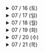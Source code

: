 <details>
<summary>07 / 16 (토)</summary>

- 프로젝트 생성 및 git 연동
- 기획서 작성
- 폴더 구조 설정
- 로그인 / 회원가입 화면 구현
- 뼈대 레이아웃 구성
- 프로필 화면 구현
- TabMan 전환 시 전환 모션을 없애고 싶음
  
</details>

<details>
<summary>07 / 17 (일)</summary>

- 홈 화면 구현
- 상품 상세 화면 구현 (신고하기까지)
- 홈 > 스크롤 시 추천상품, 브랜드가 상단 고정되도록 하고 싶음
- 홈 > 스크롤 했을 때 navigation bar tint color 변경하고 싶음
  
</details>

<details>
<summary>07 / 18 (월)</summary>

- 상품 상세 화면 구현 (후기까지)
- 회원가입 / 로그인 API 연동
- 인증번호 확인 API 연동
- 상점명 수정 API 연동
- 소셜 (카카오 / 구글) 로그인 API 연동
  
</details>

<details>
<summary>07 / 19 (화)</summary>

- 상점 정보 화면 구현
- 상점 정보 API 연동
- 프로필 API 연동
- 상품 등록 화면 구현
- 상품 등록 API 연동
- 탭 바 > 등록 버튼 클릭 시 탭 이동 대신 등록 버튼 창만 띄울 수 있도록 하고 싶음

</details>

<details>
<summary>07 / 20 (수)</summary>

- 홈 화면 API 연동
- 상품 상세 API 연동
- 상점 정보 및 프로필 API 연동 부분 수정

</details>

<details>
<summary>07 / 21 (목)</summary>

- 결제 화면 구현

</detail>

<details>
<summary>07 / 22 (금)</summary>

- 배송지 추가 / 관리 / 선택 화면 구현

</details>
